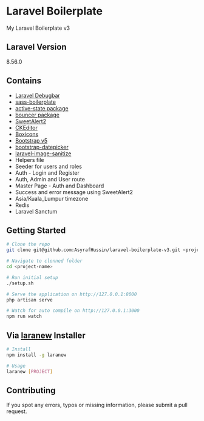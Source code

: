 # Laravel Boilerplate

My Laravel Boilerplate v3

## Laravel Version

8.56.0

## Contains

-   [Laravel Debugbar](https://github.com/barryvdh/laravel-debugbar)
-   [sass-boilerplate](https://github.com/AsyrafHussin/sass-boilerplate)
-   [active-state package](https://github.com/pyaesone17/active-state)
-   [bouncer package](https://github.com/JosephSilber/bouncer)
-   [SweetAlert2](https://sweetalert2.github.io)
-   [CKEditor](https://ckeditor.com)
-   [Boxicons](https://boxicons.com)
-   [Bootstrap v5](https://getbootstrap.com)
-   [bootstrap-datepicker](https://github.com/uxsolutions/bootstrap-datepicker)
-   [laravel-image-sanitize](https://github.com/laravel-at/laravel-image-sanitize)
-   Helpers file
-   Seeder for users and roles
-   Auth - Login and Register
-   Auth, Admin and User route
-   Master Page - Auth and Dashboard
-   Success and error message using SweetAlert2
-   Asia/Kuala_Lumpur timezone
-   Redis
-   Laravel Sanctum

## Getting Started

```bash
# Clone the repo
git clone git@github.com:AsyrafHussin/laravel-boilerplate-v3.git <project-name>

# Navigate to clonned folder
cd <project-name>

# Run initial setup
./setup.sh

# Serve the application on http://127.0.0.1:8000
php artisan serve

# Watch for auto compile on http://127.0.0.1:3000
npm run watch
```

## Via [laranew](https://github.com/AsyrafHussin/laranew) Installer

```bash
# Install
npm install -g laranew

# Usage
laranew [PROJECT]
```

## Contributing

If you spot any errors, typos or missing information, please submit a pull request.
